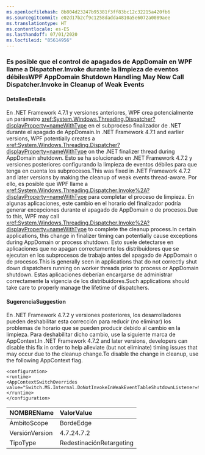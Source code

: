 ```yaml
---
ms.openlocfilehash: 8b804d23247b95381f3ff83bc12c32215a420fb6
ms.sourcegitcommit: e02d17b2cf9c1258dadda4810a5e6072a0089aee
ms.translationtype: HT
ms.contentlocale: es-ES
ms.lasthandoff: 07/01/2020
ms.locfileid: "85614956"
---
```

### <a name="wpf-appdomain-shutdown-handling-may-now-call-dispatcherinvoke-in-cleanup-of-weak-events"></a><span data-ttu-id="a36fa-101">Es posible que el control de apagados de AppDomain en WPF llame a Dispatcher.Invoke durante la limpieza de eventos débiles</span><span class="sxs-lookup"><span data-stu-id="a36fa-101">WPF AppDomain Shutdown Handling May Now Call Dispatcher.Invoke in Cleanup of Weak Events</span></span>

#### <a name="details"></a><span data-ttu-id="a36fa-102">Detalles</span><span class="sxs-lookup"><span data-stu-id="a36fa-102">Details</span></span>

<span data-ttu-id="a36fa-103">En .NET Framework 4.7.1 y versiones anteriores, WPF crea potencialmente un parámetro <xref:System.Windows.Threading.Dispatcher?displayProperty=nameWithType> en el subproceso finalizador de .NET durante el apagado de AppDomain.</span><span class="sxs-lookup"><span data-stu-id="a36fa-103">In .NET Framework 4.7.1 and earlier versions, WPF potentially creates a <xref:System.Windows.Threading.Dispatcher?displayProperty=nameWithType> on the .NET finalizer thread during AppDomain shutdown.</span></span>  <span data-ttu-id="a36fa-104">Esto se ha solucionado en .NET Framework 4.7.2 y versiones posteriores configurando la limpieza de eventos débiles para que tenga en cuenta los subprocesos.</span><span class="sxs-lookup"><span data-stu-id="a36fa-104">This was fixed in .NET Framework 4.7.2 and later versions by making the cleanup of weak events thread-aware.</span></span>  <span data-ttu-id="a36fa-105">Por ello, es posible que WPF llame a <xref:System.Windows.Threading.Dispatcher.Invoke%2A?displayProperty=nameWithType> para completar el proceso de limpieza. En algunas aplicaciones, este cambio en el horario del finalizador podría generar excepciones durante el apagado de AppDomain o de procesos.</span><span class="sxs-lookup"><span data-stu-id="a36fa-105">Due to this, WPF may call <xref:System.Windows.Threading.Dispatcher.Invoke%2A?displayProperty=nameWithType> to complete the cleanup process.In certain applications, this change in finalizer timing can potentially cause exceptions during AppDomain or process shutdown.</span></span>  <span data-ttu-id="a36fa-106">Esto suele detectarse en aplicaciones que no apagan correctamente los distribuidores que se ejecutan en los subprocesos de trabajo antes del apagado de AppDomain o de procesos.</span><span class="sxs-lookup"><span data-stu-id="a36fa-106">This is generally seen in applications that do not correctly shut down dispatchers running on worker threads prior to process or AppDomain shutdown.</span></span>  <span data-ttu-id="a36fa-107">Estas aplicaciones deberían encargarse de administrar correctamente la vigencia de los distribuidores.</span><span class="sxs-lookup"><span data-stu-id="a36fa-107">Such applications should take care to properly manage the lifetime of dispatchers.</span></span>

#### <a name="suggestion"></a><span data-ttu-id="a36fa-108">Sugerencia</span><span class="sxs-lookup"><span data-stu-id="a36fa-108">Suggestion</span></span>

<span data-ttu-id="a36fa-109">En .NET Framework 4.7.2 y versiones posteriores, los desarrolladores pueden deshabilitar esta corrección para reducir (no eliminar) los problemas de horario que se pueden producir debido al cambio en la limpieza. Para deshabilitar dicho cambio, use la siguiente marca de AppContext.</span><span class="sxs-lookup"><span data-stu-id="a36fa-109">In .NET Framework 4.7.2 and later versions, developers can disable this fix in order to help alleviate (but not eliminate) timing issues that may occur due to the cleanup change.To disable the change in cleanup, use the following AppContext flag.</span></span><pre><code class="lang-xml">&lt;configuration&gt;&#13;&#10;&lt;runtime&gt;&#13;&#10;&lt;AppContextSwitchOverrides value=&quot;Switch.MS.Internal.DoNotInvokeInWeakEventTableShutdownListener=true&quot;/&gt;&#13;&#10;&lt;/runtime&gt;&#13;&#10;&lt;/configuration&gt;&#13;&#10;</code></pre>

| <span data-ttu-id="a36fa-110">NOMBRE</span><span class="sxs-lookup"><span data-stu-id="a36fa-110">Name</span></span>    | <span data-ttu-id="a36fa-111">Valor</span><span class="sxs-lookup"><span data-stu-id="a36fa-111">Value</span></span>       |
|:--------|:------------|
| <span data-ttu-id="a36fa-112">Ámbito</span><span class="sxs-lookup"><span data-stu-id="a36fa-112">Scope</span></span>   | <span data-ttu-id="a36fa-113">Borde</span><span class="sxs-lookup"><span data-stu-id="a36fa-113">Edge</span></span>        |
| <span data-ttu-id="a36fa-114">Versión</span><span class="sxs-lookup"><span data-stu-id="a36fa-114">Version</span></span> | <span data-ttu-id="a36fa-115">4.7.2</span><span class="sxs-lookup"><span data-stu-id="a36fa-115">4.7.2</span></span>       |
| <span data-ttu-id="a36fa-116">Tipo</span><span class="sxs-lookup"><span data-stu-id="a36fa-116">Type</span></span>    | <span data-ttu-id="a36fa-117">Redestinación</span><span class="sxs-lookup"><span data-stu-id="a36fa-117">Retargeting</span></span> |
